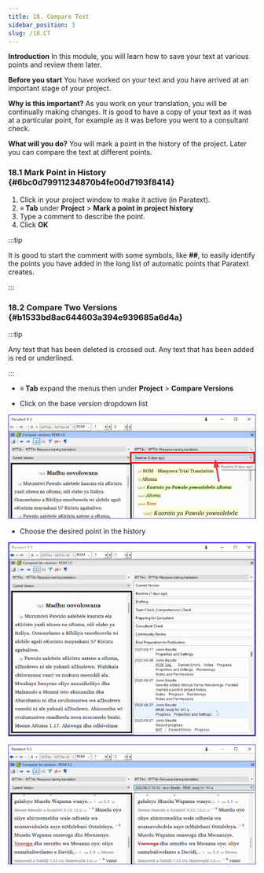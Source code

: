 ```yaml
---
title: 18. Compare Text
sidebar_position: 3
slug: /18.CT
---
```




**Introduction** In this module, you will learn how to save your text at various points and review them later.


**Before you start** You have worked on your text and you have arrived at an important stage of your project.


**Why is this important?**  As you work on your translation, you will be continually making changes. It is good to have a copy of your text as it was at a particular point, for example as it was before you went to a consultant check.


**What will you do?**  You will mark a point in the history of the project. Later you can compare the text at different points.


### 18.1 Mark Point in History {#6bc0d79911234870b4fe00d7193f8414}

1. Click in your project window to make it active (in Paratext).
1. **≡ Tab** under **Project** &gt; **Mark a point in project history**
1. Type a comment to describe the point.
1. Click **OK**

:::tip

It is good to start the comment with some symbols, like **##**, to easily identify the points you have added in the long list of automatic points that Paratext creates. 

:::




### 18.2 Compare Two Versions {#b1533bd8ac644603a394e939685a6d4a}


:::tip

Any text that has been deleted is crossed out. Any text that has been added is red or underlined. 

:::



- **≡ Tab** expand the menus then under **Project** &gt; **Compare Versions**

<div class='notion-row'>
<div class='notion-column' style={{width: 'calc((100% - (min(32px, 4vw) * 1)) * 0.5)'}}>

- Click on the base version dropdown list

</div><div className='notion-spacer' />

<div class='notion-column' style={{width: 'calc((100% - (min(32px, 4vw) * 1)) * 0.5)'}}>

![](./9214547.png)

</div><div className='notion-spacer' />
</div>


<div class='notion-row'>
<div class='notion-column' style={{width: 'calc((100% - (min(32px, 4vw) * 1)) * 0.5000000000000001)'}}>

- Choose the desired point in the history

</div><div className='notion-spacer' />

<div class='notion-column' style={{width: 'calc((100% - (min(32px, 4vw) * 1)) * 0.5)'}}>

![](./1950342118.png)

![](./621740961.png)

</div><div className='notion-spacer' />
</div>

